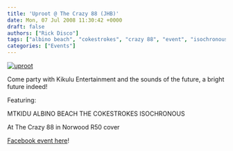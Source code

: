 ```yaml
---
title: 'Uproot @ The Crazy 88 (JHB)'
date: Mon, 07 Jul 2008 11:30:42 +0000
draft: false
authors: ["Rick Disco"]
tags: ["albino beach", "cokestrokes", "crazy 88", "event", "isochronous", "mtkidu"]
categories: ["Events"]
---
```


[![](/wp-content/uploads/2008/07/uproot.jpg "uproot")](/wp-content/uploads/2008/07/uproot.jpg)

Come party with Kikulu Entertainment and the sounds of the future, a bright future indeed!

Featuring:

MTKIDU ALBINO BEACH THE COKESTROKES ISOCHRONOUS

At The Crazy 88 in Norwood R50 cover

[Facebook event here](http://www.facebook.com/event.php?eid=17767323879 "Uproot Facebook Event")!